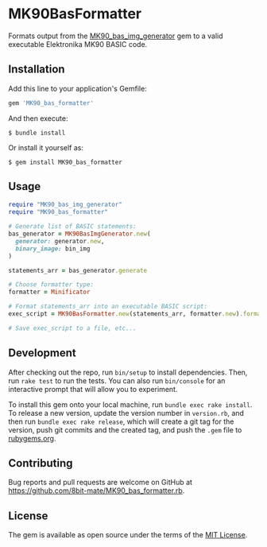 # MK90BasFormatter

Formats output from the [MK90_bas_img_generator](https://github.com/8bit-mate/MK90_bas_img_generator.rb) gem to a valid executable Elektronika MK90 BASIC code. 

## Installation

Add this line to your application's Gemfile:

```ruby
gem 'MK90_bas_formatter'
```

And then execute:

    $ bundle install

Or install it yourself as:

    $ gem install MK90_bas_formatter

## Usage
```ruby
require "MK90_bas_img_generator"
require "MK90_bas_formatter"

# Generate list of BASIC statements:
bas_generator = MK90BasImgGenerator.new(
  generator: generator.new,
  binary_image: bin_img
)

statements_arr = bas_generator.generate

# Choose formatter type:
formatter = Minificator

# Format statements_arr into an executable BASIC script:
exec_script = MK90BasFormatter.new(statements_arr, formatter.new).format

# Save exec_script to a file, etc...
```

## Development

After checking out the repo, run `bin/setup` to install dependencies. Then, run `rake test` to run the tests. You can also run `bin/console` for an interactive prompt that will allow you to experiment.

To install this gem onto your local machine, run `bundle exec rake install`. To release a new version, update the version number in `version.rb`, and then run `bundle exec rake release`, which will create a git tag for the version, push git commits and the created tag, and push the `.gem` file to [rubygems.org](https://rubygems.org).

## Contributing

Bug reports and pull requests are welcome on GitHub at https://github.com/8bit-mate/MK90_bas_formatter.rb.

## License

The gem is available as open source under the terms of the [MIT License](https://opensource.org/licenses/MIT).
